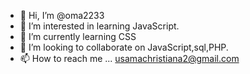 - 👋 Hi, I’m @oma2233
- 👀 I’m interested in learning JavaScript.
- 🌱 I’m currently learning CSS
- 💞️ I’m looking to collaborate on JavaScript,sql,PHP.
- 📫 How to reach me ... usamachristiana2@gmail.com

<!---
oma2233/oma2233 is a ✨ special ✨ repository because its `README.md` (this file) appears on your GitHub profile.
You can click the Preview link to take a look at your changes.
--->
